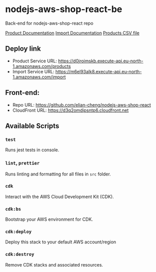 # nodejs-aws-shop-react-be

Back-end for nodejs-aws-shop-react repo

[Product Documentation](./product-service/doc/api.yaml)
[Import Documentation](./import-service/doc/api.yaml)
[Products CSV file](./import-service/src/lib/products.csv)

## Deploy link

- Product Service URL: https://d0jroimskb.execute-api.eu-north-1.amazonaws.com/products
- Import Service URL: https://m6el93alk8.execute-api.eu-north-1.amazonaws.com/import

## Front-end:

- Repo URL: https://github.com/elian-cheng/nodejs-aws-shop-react
- CloudFront URL: https://d3q2omdipsntp6.cloudfront.net

## Available Scripts

### `test`

Runs jest tests in console.

### `lint`, `prettier`

Runs linting and formatting for all files in `src` folder.

### `cdk`

Interact with the AWS Cloud Development Kit (CDK).

### `cdk:bs`

Bootstrap your AWS environment for CDK.

### `cdk:deploy`

Deploy this stack to your default AWS account/region

### `cdk:destroy`

Remove CDK stacks and associated resources.
